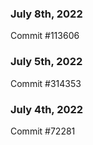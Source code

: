 ### July 8th, 2022

Commit #113606

### July 5th, 2022

Commit #314353


### July 4th, 2022

Commit #72281
